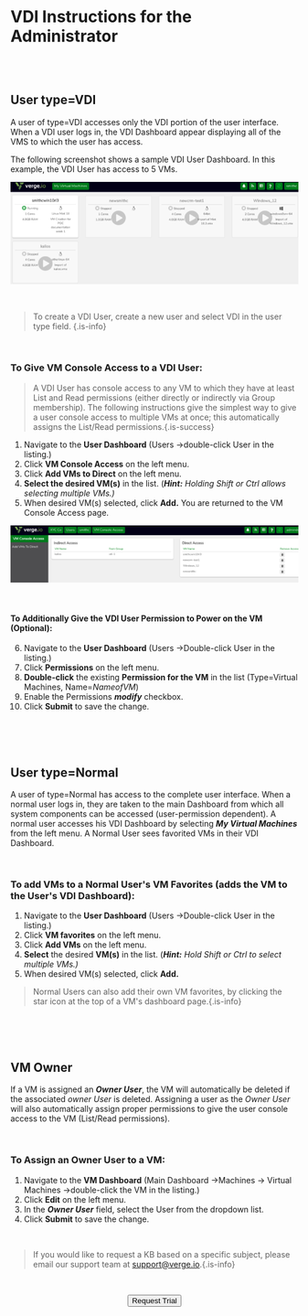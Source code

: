 

# VDI Instructions for the Administrator
<br>

<br>

## User type=VDI

A user of type=VDI accesses only the VDI portion of the user interface. When a VDI user logs in, the VDI Dashboard appear displaying all of the VMS to which the user has access.

The following screenshot shows a sample VDI User Dashboard. In this example, the VDI User has access to 5 VMs.

![vdi-myvirtualmachines.png](/public/userguide-sshots/vdi-myvirtualmachines.png)

<br>



> To create a VDI User, create a new user and select VDI in the user type field. {.is-info}


<br>



### To Give VM Console Access to a VDI User:
> A VDI User has console access to any VM to which they have at least List and Read permissions (either directly or indirectly via Group membership). The following instructions give the simplest way to give a user console access to multiple VMs at once; this automatically assigns the List/Read permissions.{.is-success}

1.  Navigate to the **User Dashboard** (Users ->double-click User in the listing.)
2.  Click **VM Console Access** on the left menu.
3.  Click **Add VMs to Direct** on the left menu.
4.  **Select the desired VM(s)** in the list. (***Hint:*** *Holding Shift or Ctrl allows selecting multiple VMs.)*
5.  When desired VM(s) selected, click **Add.**
You are returned to the VM Console Access page.

![vdi-consoleaccesss-screen.png](/public/userguide-sshots/vdi-consoleaccesss-screen.png)

<br>

#### To Additionally Give the VDI User Permission to Power on the VM (Optional):

6.  Navigate to the **User Dashboard** (Users ->Double-click User in the listing.)
7.  Click **Permissions** on the left menu.
8.  **Double-click** the existing **Permission for the VM** in the list (Type=Virtual Machines, Name=*NameofVM*)
9.  Enable the Permissions ***modify*** checkbox.
10.  Click **Submit** to save the change.


<br>
<br>
<br>

## **User type=Normal**

A user of type=Normal has access to the complete user interface. When a normal user logs in, they are taken to the main Dashboard from which all system components can be accessed (user-permission dependent). A normal user accesses his VDI Dashboard by selecting ***My Virtual Machines*** from the left menu. A Normal User sees favorited VMs in their VDI Dashboard.

<br>

### To add VMs to a Normal User's VM Favorites (adds the VM to the User's VDI Dashboard):

1.  Navigate to the **User Dashboard** (Users ->Double-click User in the listing.)
2.  Click **VM favorites** on the left menu.
3.  Click **Add VMs** on the left menu.
4.  **Select** the desired **VM(s)** in the list. (***Hint:*** *Hold Shift or Ctrl to select multiple VMs.)*
5.  When desired VM(s) selected, click **Add.**

> Normal Users can also add their own VM favorites, by clicking the star icon at the top of a VM's dashboard page.{.is-info}

<br>
<br>
<br>

## **VM Owner**

If a VM is assigned an ***Owner User***, the VM will automatically be deleted if the associated *owner User* is deleted. Assigning a user as the *Owner User* will also automatically assign proper permissions to give the user console access to the VM (List/Read permissions).

<br>


### To Assign an Owner User to a VM:

1.  Navigate to the **VM Dashboard** (Main Dashboard ->Machines -> Virtual Machines ->double-click the VM in the listing.)
2.  Click **Edit** on the left menu.
3.  In the ***Owner User*** field, select the User from the dropdown list.
4.  Click **Submit** to save the change.

<br>   

   > If you would like to request a KB based on a specific subject, please email our support team at <a href="mailto:support@verge.io?subject=KB Request" target="_blank" rel="noopener noreferrer">support@verge.io.</a>{.is-info}



<br>

<div style="text-align:center; margin-bottom:5px">

  <a href="https://www.verge.io/test-drive#Demo-Section"><button class="button-cta">Request Trial</button></a>
</div>